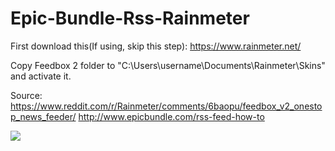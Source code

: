 # Epic-Bundle-Rss-Rainmeter

First download this(If using, skip this step):
https://www.rainmeter.net/

Copy Feedbox 2 folder to "C:\Users\username\Documents\Rainmeter\Skins\" and activate it.

Source:
https://www.reddit.com/r/Rainmeter/comments/6baopu/feedbox_v2_onestop_news_feeder/
http://www.epicbundle.com/rss-feed-how-to

![](https://image.ibb.co/iLGsZx/45.png)
